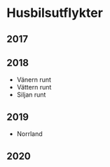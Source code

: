 # Husbilsutflykter

## 2017

## 2018

* Vänern runt
* Vättern runt
* Siljan runt

## 2019

* Norrland

## 2020


